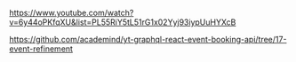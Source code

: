 https://www.youtube.com/watch?v=6y44oPKfqXU&list=PL55RiY5tL51rG1x02Yyj93iypUuHYXcB

https://github.com/academind/yt-graphql-react-event-booking-api/tree/17-event-refinement